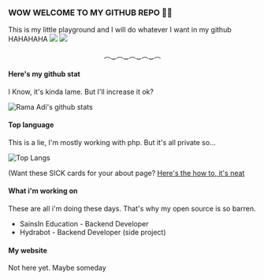 ### WOW WELCOME TO MY GITHUB REPO 🤯🤯
This is my little playground and I will do whatever I want in my github HAHAHAHA
<a href="https://twitter.com/its_ramaadi"><img src="https://img.shields.io/badge/Twitter-%40its__ramaadi-blue?style=for-the-badge&logo=twitter"></a>
<a href="https://instagram.com/its.ramaadi"><img src="https://img.shields.io/badge/Instagram-%40its.ramaadi-red?style=for-the-badge&logo=instagram"></a>
<p align="center">︵‿︵‿︵‿︵‿︵</p>

#### Here's my github stat
I Know, it's kinda lame. But I'll increase it ok?

![Rama Adi's github stats](https://github-readme-stats.vercel.app/api?username=rama-adi)


#### Top language
This is a lie, I'm mostly working with php. But it's all private so...

![Top Langs](https://github-readme-stats.vercel.app/api/top-langs/?username=rama-adi&layout=compact)


(Want these SICK cards for your about page? [Here's the how to, it's neat](https://github.com/anuraghazra/github-readme-stats)


#### What i'm working on
These are all i'm doing these days. That's why my open source is so barren.
* SainsIn Education - Backend Developer
* Hydrabot - Backend Developer (side project)

#### My website
Not here yet. Maybe someday
<!--
**rama-adi/rama-adi** is a ✨ _special_ ✨ repository because its `README.md` (this file) appears on your GitHub profile.

Here are some ideas to get you started:

- 🔭 I’m currently working on ...
- 🌱 I’m currently learning ...
- 👯 I’m looking to collaborate on ...
- 🤔 I’m looking for help with ...
- 💬 Ask me about ...
- 📫 How to reach me: ...
- 😄 Pronouns: ...
- ⚡ Fun fact: ...
-->
